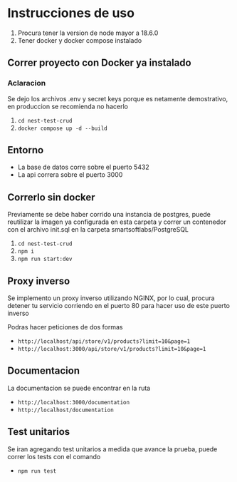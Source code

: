 # Instrucciones de uso

1. Procura tener la version de node mayor a 18.6.0
2. Tener docker y docker compose instalado

## Correr proyecto con Docker ya instalado

### Aclaracion

Se dejo los archivos .env y secret keys porque es netamente demostrativo, en produccion se recomienda no hacerlo

1. `cd nest-test-crud`
2. `docker compose up -d --build`

## Entorno

- La base de datos corre sobre el puerto 5432
- La api correra sobre el puerto 3000

## Correrlo sin docker

Previamente se debe haber corrido una instancia de postgres, puede reutilizar la imagen ya configurada en esta carpeta y correr un contenedor con el archivo init.sql en la carpeta smartsoftlabs/PostgreSQL

1. `cd nest-test-crud`
2. `npm i`
3. `npm run start:dev`

## Proxy inverso

Se implemento un proxy inverso utilizando NGINX, por lo cual, procura detener tu servicio corriendo en el puerto 80 para hacer uso de este puerto inverso

Podras hacer peticiones de dos formas

- `http://localhost/api/store/v1/products?limit=10&page=1`
- `http://localhost:3000/api/store/v1/products?limit=10&page=1`

## Documentacion

La documentacion se puede encontrar en la ruta

- `http://localhost:3000/documentation`
- `http://localhost/documentation`

## Test unitarios

Se iran agregando test unitarios a medida que avance la prueba, puede correr los tests con el comando

- `npm run test`
